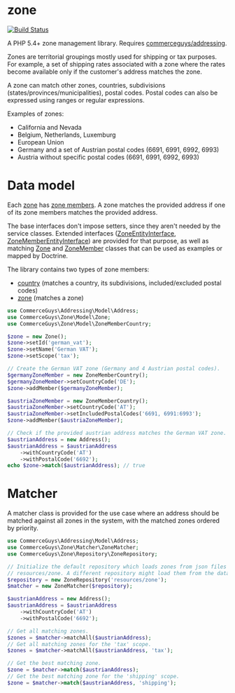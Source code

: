 zone
=====

[![Build Status](https://travis-ci.org/commerceguys/zone.svg?branch=master)](https://travis-ci.org/commerceguys/zone)

A PHP 5.4+ zone management library. Requires [commerceguys/addressing](https://github.com/commerceguys/addressing).

Zones are territorial groupings mostly used for shipping or tax purposes.
For example, a set of shipping rates associated with a zone where the rates
become available only if the customer's address matches the zone.

A zone can match other zones, countries, subdivisions (states/provinces/municipalities), postal codes.
Postal codes can also be expressed using ranges or regular expressions.

Examples of zones:
- California and Nevada
- Belgium, Netherlands, Luxemburg
- European Union
- Germany and a set of Austrian postal codes (6691, 6991, 6992, 6993)
- Austria without specific postal codes (6691, 6991, 6992, 6993)

# Data model

Each [zone](https://github.com/commerceguys/zone/blob/master/src/Model/ZoneInterface.php) has [zone members](https://github.com/commerceguys/zone/blob/master/src/Model/ZoneMemberInterface.php).
A zone matches the provided address if one of its zone members matches the provided address.

The base interfaces don't impose setters, since they aren't needed by the service classes.
Extended interfaces ([ZoneEntityInterface](https://github.com/commerceguys/zone/blob/master/src/Model/ZoneEntityInterface.php), [ZoneMemberEntityInterface](https://github.com/commerceguys/zone/blob/master/src/Model/ZoneMemberEntityInterface.php)) are provided for that purpose,
as well as matching [Zone](https://github.com/commerceguys/zone/blob/master/src/Model/Zone.php) and [ZoneMember](https://github.com/commerceguys/zone/blob/master/src/Model/ZoneMember.php) classes that can be used as examples or mapped by Doctrine.

The library contains two types of zone members:
- [country](https://github.com/commerceguys/zone/blob/master/src/Model/ZoneMemberCountry.php) (matches a country, its subdivisions, included/excluded postal codes)
- [zone](https://github.com/commerceguys/zone/blob/master/src/Model/ZoneMemberZone.php) (matches a zone)

```php
use CommerceGuys\Addressing\Model\Address;
use CommerceGuys\Zone\Model\Zone;
use CommerceGuys\Zone\Model\ZoneMemberCountry;

$zone = new Zone();
$zone->setId('german_vat');
$zone->setName('German VAT');
$zone->setScope('tax');

// Create the German VAT zone (Germany and 4 Austrian postal codes).
$germanyZoneMember = new ZoneMemberCountry();
$germanyZoneMember->setCountryCode('DE');
$zone->addMember($germanyZoneMember);

$austriaZoneMember = new ZoneMemberCountry();
$austriaZoneMember->setCountryCode('AT');
$austriaZoneMember->setIncludedPostalCodes('6691, 6991:6993');
$zone->addMember($austriaZoneMember);

// Check if the provided austrian address matches the German VAT zone.
$austrianAddress = new Address();
$austrianAddress = $austrianAddress
    ->withCountryCode('AT')
    ->withPostalCode('6692');
echo $zone->match($austrianAddress); // true
```

# Matcher

A matcher class is provided for the use case where an address should be matched
against all zones in the system, with the matched zones ordered by priority.

```php
use CommerceGuys\Addressing\Model\Address;
use CommerceGuys\Zone\Matcher\ZoneMatcher;
use CommerceGuys\Zone\Repository\ZoneRepository;

// Initialize the default repository which loads zones from json files stored in
// resources/zone. A different repository might load them from the database, etc.
$repository = new ZoneRepository('resources/zone');
$matcher = new ZoneMatcher($repository);

$austrianAddress = new Address();
$austrianAddress = $austrianAddress
    ->withCountryCode('AT')
    ->withPostalCode('6692');

// Get all matching zones.
$zones = $matcher->matchAll($austrianAddress);
// Get all matching zones for the 'tax' scope.
$zones = $matcher->matchAll($austrianAddress, 'tax');

// Get the best matching zone.
$zone = $matcher->match($austrianAddress);
// Get the best matching zone for the 'shipping' scope.
$zone = $matcher->match($austrianAddress, 'shipping');
```

